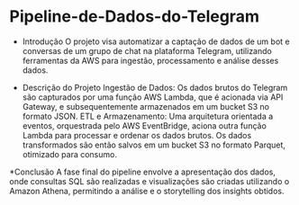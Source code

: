 # Pipeline-de-Dados-do-Telegram

* Introdução
O projeto visa automatizar a captação de dados de um bot e conversas de um grupo de chat na plataforma Telegram, utilizando ferramentas da AWS para ingestão, processamento e análise desses dados.

* Descrição do Projeto
Ingestão de Dados: Os dados brutos do Telegram são capturados por uma função AWS Lambda, que é acionada via API Gateway, e subsequentemente armazenados em um bucket S3 no formato JSON.
ETL e Armazenamento: Uma arquitetura orientada a eventos, orquestrada pelo AWS EventBridge, aciona outra função Lambda para processar e ordenar os dados brutos. Os dados transformados são então salvos em um bucket S3 no formato Parquet, otimizado para consumo.

*Conclusão
A fase final do pipeline envolve a apresentação dos dados, onde consultas SQL são realizadas e visualizações são criadas utilizando o Amazon Athena, permitindo a análise e o storytelling dos insights obtidos.
